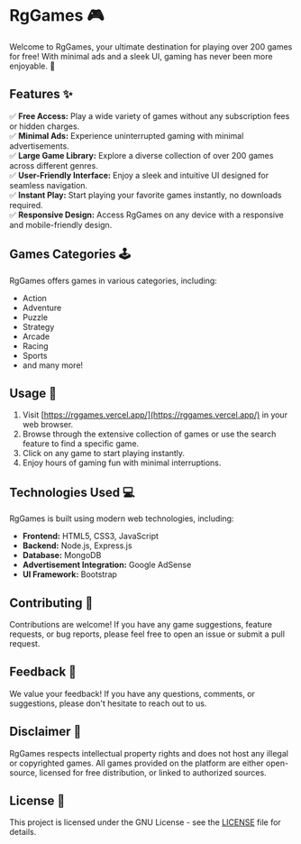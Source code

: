 # RgGames 🎮

Welcome to RgGames, your ultimate destination for playing over 200 games for free! With minimal ads and a sleek UI, gaming has never been more enjoyable. 🚀

## Features ✨

✅ **Free Access:** Play a wide variety of games without any subscription fees or hidden charges.  
✅ **Minimal Ads:** Experience uninterrupted gaming with minimal advertisements.  
✅ **Large Game Library:** Explore a diverse collection of over 200 games across different genres.  
✅ **User-Friendly Interface:** Enjoy a sleek and intuitive UI designed for seamless navigation.  
✅ **Instant Play:** Start playing your favorite games instantly, no downloads required.  
✅ **Responsive Design:** Access RgGames on any device with a responsive and mobile-friendly design.  

## Games Categories 🕹️

RgGames offers games in various categories, including:

- Action
- Adventure
- Puzzle
- Strategy
- Arcade
- Racing
- Sports
- and many more!

## Usage 🎯

1. Visit [https://rggames.vercel.app/](https://rggames.vercel.app/) in your web browser.
2. Browse through the extensive collection of games or use the search feature to find a specific game.
3. Click on any game to start playing instantly.
4. Enjoy hours of gaming fun with minimal interruptions.

## Technologies Used 💻

RgGames is built using modern web technologies, including:

- **Frontend:** HTML5, CSS3, JavaScript
- **Backend:** Node.js, Express.js
- **Database:** MongoDB
- **Advertisement Integration:** Google AdSense
- **UI Framework:** Bootstrap

## Contributing 🤝

Contributions are welcome! If you have any game suggestions, feature requests, or bug reports, please feel free to open an issue or submit a pull request.

## Feedback 📝

We value your feedback! If you have any questions, comments, or suggestions, please don't hesitate to reach out to us.

## Disclaimer 📣

RgGames respects intellectual property rights and does not host any illegal or copyrighted games. All games provided on the platform are either open-source, licensed for free distribution, or linked to authorized sources.

## License 📄

This project is licensed under the GNU License - see the [LICENSE](LICENSE) file for details.
